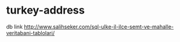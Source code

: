 # turkey-address

db link http://www.salihseker.com/sql-ulke-il-ilce-semt-ve-mahalle-veritabani-tablolari/
